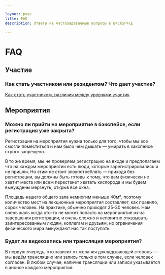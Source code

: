 ```yaml
---

layout: page
title: FAQ
description: Ответы на частозадаваемые вопросы в B4CKSP4CE

---
```

# FAQ

## Участие

### Как стать участником или резидентом? Что дает участие?

[Как стать участником, различия между уровнями участия](/evaluation).

## Мероприятия

### Можно ли прийти на мероприятие в бэкспейсе, если регистрация уже закрыта?
Регистрация на мероприятия нужна только для того, чтобы мы все смогли поместиться и нам было чем дышать — умирать в хакспейсе строго запрещено.

В то же время, мы не проверяем регистрацию на входе и предполагаем что на каждом мероприятии есть люди, которые зарегистрировались и не пришли. Но этим не стоит злоупотреблять — приходя без регистрации, вы должны быть готовы к тому, что вам физически не хватит места или всем перестанет хватать кислорода и мы будем вынуждены мерзнуть, открыв все окна.

Площадь нашего общего зала немногим меньше 40м², поэтому количество мест на лекционные мероприятия составляет, как правило, сорок человек. На практике, обынчно приходят 25-30 человек. Нам очень жаль когда кто-то не может попасть на мероприятие из-за завершения регистрации, и очень сложно и неприятно отказывать заинтересованным людям, коллегам и друзьям, но ограничения физического мира вынуждают нас так поступать.

### Будет ли видеозапись или трансляция мероприятия?
В первую очередь, это зависит от желания докладывающей стороны — мы ведём трансляцию или запись только в том случае, если человек согласен. В любом случае, наличие трансляции или записи указывается в анонсе каждого мероприятия.
